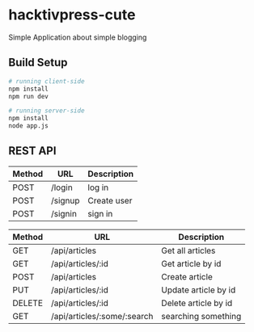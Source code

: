 # hacktivpress-cute

Simple Application about simple blogging

## Build Setup

``` bash
# running client-side
npm install
npm run dev

# running server-side
npm install
node app.js
```

## REST API

| Method | URL      | Description |
|--------|----------|-------------|
| POST   | /login   | log in      |
| POST   | /signup  | Create user |
| POST   | /signin  | sign in     |

| Method | URL                          | Description          |
|--------|------------------------------|----------------------|
| GET    | /api/articles                | Get all articles     |
| GET    | /api/articles/:id            | Get article by id    |
| POST   | /api/articles                | Create article       |
| PUT    | /api/articles/:id            | Update article by id |
| DELETE | /api/articles/:id            | Delete article by id |
| GET    | /api/articles/:some/:search  | searching something  |
